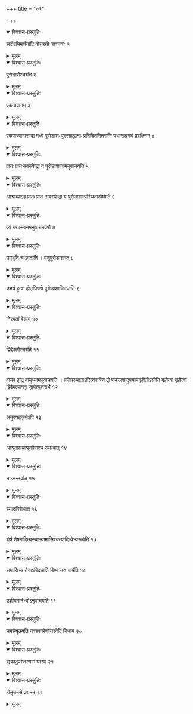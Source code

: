 +++
title = "०९"

+++


<details open><summary>विश्वास-प्रस्तुतिः</summary>

सदोऽभिमर्शनादि वोत्तरयोः सवनयोः १
</details>

<details><summary>मूलम्</summary>

सदोऽभिमर्शनादि वोत्तरयोः सवनयोः १
</details>


<details open><summary>विश्वास-प्रस्तुतिः</summary>

पुरोडाशैश्चरति २
</details>

<details><summary>मूलम्</summary>

पुरोडाशैश्चरति २
</details>


<details open><summary>विश्वास-प्रस्तुतिः</summary>

एकं प्रदानम् ३
</details>

<details><summary>मूलम्</summary>

एकं प्रदानम् ३
</details>


<details open><summary>विश्वास-प्रस्तुतिः</summary>

एकपात्र्यामासाद्य मध्ये पुरोडाशः पुरस्ताद्धानाः प्रतिदिशमितराणि यथासङ्ख्यं प्रदक्षिणम् ४
</details>

<details><summary>मूलम्</summary>

एकपात्र्यामासाद्य मध्ये पुरोडाशः पुरस्ताद्धानाः प्रतिदिशमितराणि यथासङ्ख्यं प्रदक्षिणम् ४
</details>


<details open><summary>विश्वास-प्रस्तुतिः</summary>

प्रातः प्रातःसवस्येन्द्रा य पुरोडाशानामनुवाचयति ५
</details>

<details><summary>मूलम्</summary>

प्रातः प्रातःसवस्येन्द्रा य पुरोडाशानामनुवाचयति ५
</details>


<details open><summary>विश्वास-प्रस्तुतिः</summary>

आश्राव्याऽह प्रातः प्रातः सवस्येन्द्रा य पुरोडाशान्प्रस्थितात्प्रेष्येति ६
</details>

<details><summary>मूलम्</summary>

आश्राव्याऽह प्रातः प्रातः सवस्येन्द्रा य पुरोडाशान्प्रस्थितात्प्रेष्येति ६
</details>


<details open><summary>विश्वास-प्रस्तुतिः</summary>

एवं यथासवनमनुवाचनप्रेषौ ७
</details>

<details><summary>मूलम्</summary>

एवं यथासवनमनुवाचनप्रेषौ ७
</details>


<details open><summary>विश्वास-प्रस्तुतिः</summary>

उपृभृति चाऽवद्यति । पशुपुरोडाशवत् ८
</details>

<details><summary>मूलम्</summary>

उपृभृति चाऽवद्यति । पशुपुरोडाशवत् ८
</details>


<details open><summary>विश्वास-प्रस्तुतिः</summary>

उभयं हुत्वा होतृधिष्ण्ये पुरोडाशान्निदधाति ९
</details>

<details><summary>मूलम्</summary>

उभयं हुत्वा होतृधिष्ण्ये पुरोडाशान्निदधाति ९
</details>


<details open><summary>विश्वास-प्रस्तुतिः</summary>

निरवतां वेडाम् १०
</details>

<details><summary>मूलम्</summary>

निरवतां वेडाम् १०
</details>


<details open><summary>विश्वास-प्रस्तुतिः</summary>

द्विदेवत्यैश्चरति ११
</details>

<details><summary>मूलम्</summary>

द्विदेवत्यैश्चरति ११
</details>


<details open><summary>विश्वास-प्रस्तुतिः</summary>

वायव इन्द्र वायुभ्यामनुवाचयति । प्रतिप्रस्थाताऽदित्यपात्रेण द्रो णकलशादुपयामगृहीतोऽसीति गृहीत्वा गृहीत्वा द्विदेवत्याननु जुहोत्युत्तरार्धे १२
</details>

<details><summary>मूलम्</summary>

वायव इन्द्र वायुभ्यामनुवाचयति । प्रतिप्रस्थाताऽदित्यपात्रेण द्रो णकलशादुपयामगृहीतोऽसीति गृहीत्वा गृहीत्वा द्विदेवत्याननु जुहोत्युत्तरार्धे १२
</details>


<details open><summary>विश्वास-प्रस्तुतिः</summary>

अनुवषट्कृतेऽपि १३
</details>

<details><summary>मूलम्</summary>

अनुवषट्कृतेऽपि १३
</details>


<details open><summary>विश्वास-प्रस्तुतिः</summary>

आश्रुतप्रत्याश्रुतप्रैषाश्च समत्वात् १४
</details>

<details><summary>मूलम्</summary>

आश्रुतप्रत्याश्रुतप्रैषाश्च समत्वात् १४
</details>


<details open><summary>विश्वास-प्रस्तुतिः</summary>

नाऽनन्तर्यात् १५
</details>

<details><summary>मूलम्</summary>

नाऽनन्तर्यात् १५
</details>


<details open><summary>विश्वास-प्रस्तुतिः</summary>

स्यादविरोधात् १६
</details>

<details><summary>मूलम्</summary>

स्यादविरोधात् १६
</details>


<details open><summary>विश्वास-प्रस्तुतिः</summary>

शेषं शेषमादित्यस्थाल्यामासिश्चत्यादित्येभ्यस्त्वेति १७
</details>

<details><summary>मूलम्</summary>

शेषं शेषमादित्यस्थाल्यामासिश्चत्यादित्येभ्यस्त्वेति १७
</details>


<details open><summary>विश्वास-प्रस्तुतिः</summary>

समासिच्य तेनाऽपिदधाति विष्ण उरु गायेति १८
</details>

<details><summary>मूलम्</summary>

समासिच्य तेनाऽपिदधाति विष्ण उरु गायेति १८
</details>


<details open><summary>विश्वास-प्रस्तुतिः</summary>

उन्नीयमानेभ्योऽनुवाचयति १९
</details>

<details><summary>मूलम्</summary>

उन्नीयमानेभ्योऽनुवाचयति १९
</details>


<details open><summary>विश्वास-प्रस्तुतिः</summary>

चमसेषून्नयति नवस्वपरेणोत्तरवेदिं निधाय २०
</details>

<details><summary>मूलम्</summary>

चमसेषून्नयति नवस्वपरेणोत्तरवेदिं निधाय २०
</details>


<details open><summary>विश्वास-प्रस्तुतिः</summary>

शुक्रादुपस्तरणाभिघारणे २१
</details>

<details><summary>मूलम्</summary>

शुक्रादुपस्तरणाभिघारणे २१
</details>


<details open><summary>विश्वास-प्रस्तुतिः</summary>

होतृचमसे प्रथमम् २२
</details>

<details><summary>मूलम्</summary>

होतृचमसे प्रथमम् २२
</details>
